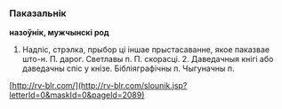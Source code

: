 ### Паказальнік
**назоўнік, мужчынскі род**

1. Надпіс, стрэлка, прыбор ці іншае прыстасаванне, якое паказвае што-н. П. дарог. Светлавы п. П. скорасці. 2. Даведачныя кнігі або даведачны спіс у кнізе. Бібліяграфічны п. Чыгуначны п.

<a rel="author">[http://rv-blr.com/](http://rv-blr.com/slounik.jsp?letterId=0&maskId=0&pageId=2089)</a>
